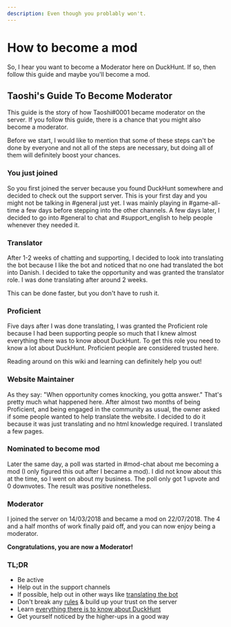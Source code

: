 ```yaml
---
description: Even though you problably won't.
---
```


# How to become a mod

So, I hear you want to become a Moderator here on DuckHunt. If so, then follow this guide and maybe you'll become a mod.

## Taoshi's Guide To Become Moderator

This guide is the story of how Taoshi\#0001 became moderator on the server. If you follow this guide, there is a chance
that you might also become a moderator.

Before we start, I would like to mention that some of these steps can't be done by everyone and not all of the steps are
necessary, but doing all of them will definitely boost your chances.

### You just joined
So you first joined the server because you found DuckHunt somewhere and decided to check out the support server. This is
your first day and you might not be talking in \#general just yet. I was mainly playing in \#game-all-time a few days
before stepping into the other channels. A few days later, I decided to go into \#general to chat and \#support\_english
to help people whenever they needed it.

### Translator
After 1-2 weeks of chatting and supporting, I decided to look into translating the bot because I like the bot and
noticed that no one had translated the bot into Danish. I decided to take the opportunity and was granted the translator
role. I was done translating after around 2 weeks.

This can be done faster, but you don't have to rush it.

### Proficient
Five days after I was done translating, I was granted the Proficient role because I had been supporting people so much
that I knew almost everything there was to know about DuckHunt. To get this role you need to know a lot about DuckHunt.
Proficient people are considered trusted here.

Reading around on this wiki and learning can definitely help you out!

### Website Maintainer
As they say: "When opportunity comes knocking, you gotta answer." That's pretty much what happened here. After almost
two months of being Proficient, and being engaged in the community as usual, the owner asked if some people wanted
to help translate the website. I decided to do it because it was just translating and no html knowledge required. I
translated a few pages.

### Nominated to become mod
Later the same day, a poll was started in \#mod-chat about me becoming a mod \(I only figured this out after I became a
mod\). I did not know about this at the time, so I went on about my business. The poll only got 1 upvote and 0
downvotes. The result was positive nonetheless.

### Moderator
I joined the server on 14/03/2018 and became a mod on 22/07/2018. The 4 and a half months of work finally paid off, and
you can now enjoy being a moderator.

**Congratulations, you are now a Moderator!**

### TL;DR

- Be active
- Help out in the support channels
- If possible, help out in other ways like [translating the bot](../players-guide/how-to-contribute-to-the-bot.md)
- Don't break any [rules](how-to-join.md) & build up your trust on the server
- Learn [everything there is to know about DuckHunt](../players-guide/players-quickstart.md)
- Get yourself noticed by the higher-ups in a good way

